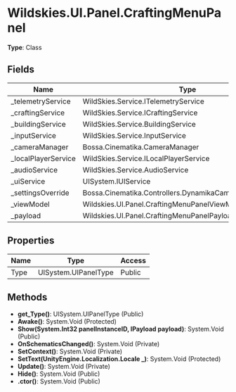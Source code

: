 ﻿# Wildskies.UI.Panel.CraftingMenuPanel

**Type**: Class

## Fields

| Name | Type | Access |
|------|------|--------|
| _telemetryService | WildSkies.Service.ITelemetryService | Private |
| _craftingService | WildSkies.Service.ICraftingService | Private |
| _buildingService | WildSkies.Service.BuildingService | Private |
| _inputService | WildSkies.Service.InputService | Private |
| _cameraManager | Bossa.Cinematika.CameraManager | Private |
| _localPlayerService | WildSkies.Service.ILocalPlayerService | Private |
| _audioService | WildSkies.Service.AudioService | Private |
| _uiService | UISystem.IUIService | Private |
| _settingsOverride | Bossa.Cinematika.Controllers.DynamikaCamera/CameraSetting | Private |
| _viewModel | Wildskies.UI.Panel.CraftingMenuPanelViewModel | Private |
| _payload | Wildskies.UI.Panel.CraftingMenuPanelPayload | Private |

## Properties

| Name | Type | Access |
|------|------|--------|
| Type | UISystem.UIPanelType | Public |

## Methods

- **get_Type()**: UISystem.UIPanelType (Public)
- **Awake()**: System.Void (Protected)
- **Show(System.Int32 panelInstanceID, IPayload payload)**: System.Void (Public)
- **OnSchematicsChanged()**: System.Void (Private)
- **SetContext()**: System.Void (Private)
- **SetText(UnityEngine.Localization.Locale _)**: System.Void (Protected)
- **Update()**: System.Void (Private)
- **Hide()**: System.Void (Public)
- **.ctor()**: System.Void (Public)

